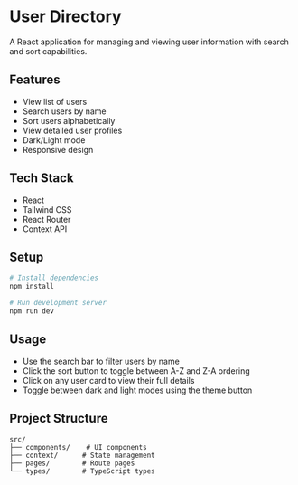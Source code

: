 # User Directory

A React application for managing and viewing user information with search and sort capabilities.

## Features

- View list of users
- Search users by name
- Sort users alphabetically
- View detailed user profiles
- Dark/Light mode
- Responsive design

## Tech Stack

- React
- Tailwind CSS
- React Router
- Context API

## Setup

```bash
# Install dependencies
npm install

# Run development server
npm run dev
```

## Usage

- Use the search bar to filter users by name
- Click the sort button to toggle between A-Z and Z-A ordering
- Click on any user card to view their full details
- Toggle between dark and light modes using the theme button

## Project Structure

```
src/
├── components/    # UI components
├── context/      # State management
├── pages/        # Route pages
└── types/        # TypeScript types
```

